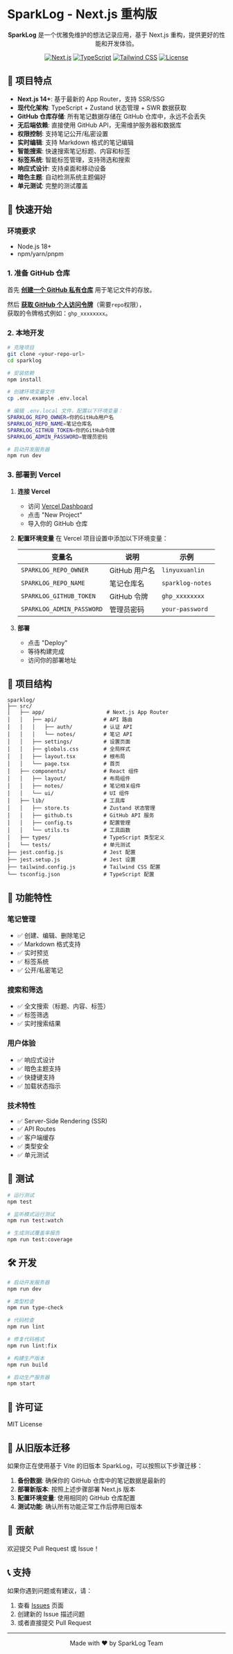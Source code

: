# SparkLog - Next.js 重构版

<div align="center">
  
**SparkLog** 是一个优雅免维护的想法记录应用，基于 Next.js 重构，提供更好的性能和开发体验。

[![Next.js](https://img.shields.io/badge/Next.js-15.x-000000)](https://nextjs.org)
[![TypeScript](https://img.shields.io/badge/TypeScript-5.x-3178C6)](https://typescriptlang.org)
[![Tailwind CSS](https://img.shields.io/badge/Tailwind_CSS-4.x-38B2AC)](https://tailwindcss.com)
[![License](https://img.shields.io/badge/license-MIT-blue)](LICENSE)

</div>

## 🌟 项目特点

- **Next.js 14+**: 基于最新的 App Router，支持 SSR/SSG
- **现代化架构**: TypeScript + Zustand 状态管理 + SWR 数据获取
- **GitHub 仓库存储**: 所有笔记数据存储在 GitHub 仓库中，永远不会丢失
- **无后端依赖**: 直接使用 GitHub API，无需维护服务器和数据库
- **权限控制**: 支持笔记公开/私密设置
- **实时编辑**: 支持 Markdown 格式的笔记编辑
- **智能搜索**: 快速搜索笔记标题、内容和标签
- **标签系统**: 智能标签管理，支持筛选和搜索
- **响应式设计**: 支持桌面和移动设备
- **暗色主题**: 自动检测系统主题偏好
- **单元测试**: 完整的测试覆盖

## 🚀 快速开始

### 环境要求

- Node.js 18+
- npm/yarn/pnpm

### 1. 准备 GitHub 仓库

首先 [**创建一个 GitHub 私有仓库**](https://github.com/new?name=sparklog-notes&private=true) 用于笔记文件的存放。

然后 [**获取 GitHub 个人访问令牌**](https://github.com/settings/tokens/new?description=SparkLog%20Notes&scopes=repo)（需要`repo`权限），  
获取的令牌格式例如：`ghp_xxxxxxxx`。

### 2. 本地开发

```bash
# 克隆项目
git clone <your-repo-url>
cd sparklog

# 安装依赖
npm install

# 创建环境变量文件
cp .env.example .env.local

# 编辑 .env.local 文件，配置以下环境变量：
SPARKLOG_REPO_OWNER=你的GitHub用户名
SPARKLOG_REPO_NAME=笔记仓库名
SPARKLOG_GITHUB_TOKEN=你的GitHub令牌
SPARKLOG_ADMIN_PASSWORD=管理员密码

# 启动开发服务器
npm run dev
```

### 3. 部署到 Vercel

1. **连接 Vercel**
   - 访问 [Vercel Dashboard](https://vercel.com/dashboard)
   - 点击 "New Project"
   - 导入你的 GitHub 仓库

2. **配置环境变量**
   在 Vercel 项目设置中添加以下环境变量：
   
   | 变量名 | 说明 | 示例 |
   | --- | --- | --- |
   | `SPARKLOG_REPO_OWNER` | GitHub 用户名 | `linyuxuanlin` |
   | `SPARKLOG_REPO_NAME` | 笔记仓库名 | `sparklog-notes` |
   | `SPARKLOG_GITHUB_TOKEN` | GitHub 令牌 | `ghp_xxxxxxxx` |
   | `SPARKLOG_ADMIN_PASSWORD` | 管理员密码 | `your-password` |

3. **部署**
   - 点击 "Deploy"
   - 等待构建完成
   - 访问你的部署地址

## 📁 项目结构

```
sparklog/
├── src/
│   ├── app/                    # Next.js App Router
│   │   ├── api/               # API 路由
│   │   │   ├── auth/          # 认证 API
│   │   │   └── notes/         # 笔记 API
│   │   ├── settings/          # 设置页面
│   │   ├── globals.css        # 全局样式
│   │   ├── layout.tsx         # 根布局
│   │   └── page.tsx           # 首页
│   ├── components/            # React 组件
│   │   ├── layout/            # 布局组件
│   │   ├── notes/             # 笔记相关组件
│   │   └── ui/                # UI 组件
│   ├── lib/                   # 工具库
│   │   ├── store.ts           # Zustand 状态管理
│   │   ├── github.ts          # GitHub API 服务
│   │   ├── config.ts          # 配置管理
│   │   └── utils.ts           # 工具函数
│   ├── types/                 # TypeScript 类型定义
│   └── tests/                 # 单元测试
├── jest.config.js             # Jest 配置
├── jest.setup.js              # Jest 设置
├── tailwind.config.js         # Tailwind CSS 配置
└── tsconfig.json              # TypeScript 配置
```

## 🎯 功能特性

### 笔记管理
- ✅ 创建、编辑、删除笔记
- ✅ Markdown 格式支持
- ✅ 实时预览
- ✅ 标签系统
- ✅ 公开/私密笔记

### 搜索和筛选
- ✅ 全文搜索（标题、内容、标签）
- ✅ 标签筛选
- ✅ 实时搜索结果

### 用户体验
- ✅ 响应式设计
- ✅ 暗色主题支持
- ✅ 快捷键支持
- ✅ 加载状态指示

### 技术特性
- ✅ Server-Side Rendering (SSR)
- ✅ API Routes
- ✅ 客户端缓存
- ✅ 类型安全
- ✅ 单元测试

## 🧪 测试

```bash
# 运行测试
npm test

# 监听模式运行测试
npm run test:watch

# 生成测试覆盖率报告
npm run test:coverage
```

## 🛠️ 开发

```bash
# 启动开发服务器
npm run dev

# 类型检查
npm run type-check

# 代码检查
npm run lint

# 修复代码格式
npm run lint:fix

# 构建生产版本
npm run build

# 启动生产服务器
npm start
```

## 📄 许可证

MIT License

## 🔄 从旧版本迁移

如果你正在使用基于 Vite 的旧版本 SparkLog，可以按照以下步骤迁移：

1. **备份数据**: 确保你的 GitHub 仓库中的笔记数据是最新的
2. **部署新版本**: 按照上述步骤部署 Next.js 版本
3. **配置环境变量**: 使用相同的 GitHub 仓库配置
4. **测试功能**: 确认所有功能正常工作后停用旧版本

## 🤝 贡献

欢迎提交 Pull Request 或 Issue！

## 📞 支持

如果你遇到问题或有建议，请：

1. 查看 [Issues](https://github.com/linyuxuanlin/sparklog/issues) 页面
2. 创建新的 Issue 描述问题
3. 或者直接提交 Pull Request

---

<div align="center">
  Made with ❤️ by SparkLog Team
</div>
